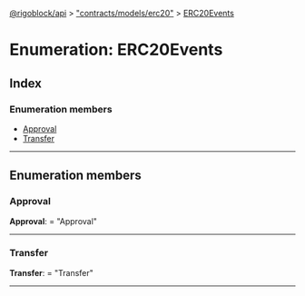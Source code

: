 [@rigoblock/api](../README.md) > ["contracts/models/erc20"](../modules/_contracts_models_erc20_.md) > [ERC20Events](../enums/_contracts_models_erc20_.erc20events.md)

# Enumeration: ERC20Events

## Index

### Enumeration members

* [Approval](_contracts_models_erc20_.erc20events.md#approval)
* [Transfer](_contracts_models_erc20_.erc20events.md#transfer)

---

## Enumeration members

<a id="approval"></a>

###  Approval

**Approval**:  = "Approval"

___
<a id="transfer"></a>

###  Transfer

**Transfer**:  = "Transfer"

___

